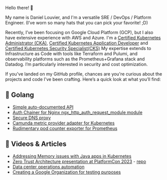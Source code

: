 Hello there! 🌟

My name is Daniel Louvier, and I'm a versatile SRE / DevOps / Platform Engineer. (I’ve worn so many hats that you can pick your favorite! ;D)

Recently, I’ve been focusing on Google Cloud Platform (GCP), but I also have extensive experience with AWS and Azure. I'm a [Certified Kubernetes Administrator (CKA)](https://www.credly.com/badges/4cab5a93-e22d-4286-9208-493f0c3adc5d), [Certified Kubernetes Application Developer](https://www.credly.com/badges/cc81248c-ce2f-44d0-a58a-a02e5a7bb944) and [Certified Kubernetes Security Specialist(CKS)](https://www.credly.com/badges/f20977b4-7cb6-4a85-a9cc-bec54045eb7b) My expertise extends to Infrastructure as Code with tools like Terraform and Pulumi, and observability platforms such as the Prometheus+Grafana stack and Datadog. I’m particularly interested in security and cost optimization.

If you've landed on my GitHub profile, chances are you're curious about the projects and code I've been crafting. Here’s a quick look at what you’ll find:
    
## 🔧 Golang
- [Simple auto-documented API](https://github.com/dlouvier/fruits_api)
- [Auth Chainer for Nginx ngx_http_auth_request_module module](https://github.com/dlouvier/auth-chainer)
- [Secure DNS proxy](https://github.com/dlouvier/dns2dnstls)
- [Camunda metric provider adapter for Kubernetes](https://github.com/dlouvier/camunda-k8s-adapter)
- [Rudimentary pod counter exporter for Prometheus](https://github.com/dlouvier/pod-metrics-exporter)

## 🚀 Videos & Articles
- [Addressing Memory issues with Java apps in Kubernetes](https://medium.com/mossfinance/understanding-kubernetes-exit-code-137-a-silent-killer-of-java-apps-b4015ee128e1)
- [Zero Trust Architecture presentation at PlatformCon 2023](https://www.youtube.com/watch?v=DMTUD86eDMA) - [repo](https://github.com/dlouvier/zero-trust-architecture-lab)
- [Data center operations automation](https://opensource.saucelabs.com/blog/ubuntu_autoinstall_and_iac_data_centers_operations/)
- [Creating a Google Organization for testing purposes](https://medium.com/@dlouvier/how-to-create-a-google-cloud-organization-using-cloud-identity-for-free-step-by-step-guide-e72862d5cf58?sk=463f56e55f955c74f1a51f50eac9bf8b)
